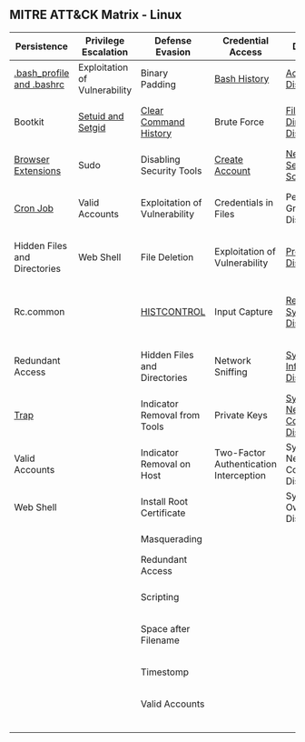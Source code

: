 ## MITRE ATT&CK Matrix - Linux

| ﻿Persistence                  | Privilege Escalation          | Defense Evasion               | Credential Access                      | Discovery                              | Lateral Movement                | Execution                | Collection                     | Exfiltration                                  | Command and Control                     |
|------------------------------|-------------------------------|-------------------------------|----------------------------------------|----------------------------------------|---------------------------------|--------------------------|--------------------------------|-----------------------------------------------|-----------------------------------------|
| [.bash_profile and .bashrc](Persistence/bash_profile_and_bashrc.md)    | Exploitation of Vulnerability | Binary Padding                | [Bash History](Credential_Access/Bash_History.md)                           | [Account Discovery](Discovery/Account_Discovery.md)                      | Application Deployment Software | [Command-Line Interface](Execution/Command-Line_Interface.md)   | Audio Capture                  | Automated Exfiltration                        | Commonly Used Port                      |
| Bootkit                      | [Setuid and Setgid](Privilege_Escalation/Setuid_and_Setgid.md)             | [Clear Command History](Defense_Evasion/Clear_Command_History.md)         | Brute Force                            | [File and Directory Discovery](Discovery/File_and_Directory_Discovery.md)           | Exploitation of Vulnerability   | Graphical User Interface | Automated Collection           | Data Compressed                               | Communication Through Removable Media   |
| [Browser Extensions](Persistence/Browser_Extensions.md)| Sudo                          | Disabling Security Tools      | [Create Account](Credential_Access/Create_Account.md)                         | [Network Service Scanning](Discovery/Network_Service_Scanning.md)               | Remote File Copy                | Scripting                | [Browser Extensions](Collections/Browser_Extensions.md)                 | Data Encrypted                                | Connection Proxy                        |
| [Cron Job](Persistence/Cron_Job.md) | Valid Accounts                | Exploitation of Vulnerability | Credentials in Files                   | Permission Groups Discovery            | Remote Services                 | Source                   | Clipboard Data                    | Data Transfer Size Limits                     | Custom Command and Control Protocol     |
| Hidden Files and Directories | Web Shell                     | File Deletion                 | Exploitation of Vulnerability          | [Process Discovery](Discovery/Process_Discovery.md)                      | Third-party Software            | Space after Filename     | Data Staged         | [Exfiltration Over Alternative Protocol](Exfiltration/Exfiltration_Over_Alternative_Protocol.md)        | Custom Cryptographic Protocol           |
| Rc.common                    |                               | [HISTCONTROL](Defense_Evasion/HISTCONTROL.md)                   | Input Capture                          | [Remote System Discovery](Discovery/Remote_System_Discovery.md)                |                                 | Third-party Software     | Data from Local System | Exfiltration Over Command and Control Channel | Data Encoding                           |
| Redundant Access             |                               | Hidden Files and Directories  | Network Sniffing                       | [System Information Discovery](Discovery/System_Information_Discovery.md)           |                                 | [Trap](Execution/Trap.md)                     | Data from Network Shared Drive      | Exfiltration Over Other Network Medium        | Data Obfuscation                        |
| [Trap](Persistence/Trap.md)  |                               | Indicator Removal from Tools  | Private Keys                           | [System Network Configuration Discovery](Discovery/System_Network_Configuration_Discovery.md) |                                 |                          | Data from Removable Media                  | Exfiltration Over Physical Medium             | Fallback Channels                       |
| Valid Accounts               |                               | Indicator Removal on Host     | Two-Factor Authentication Interception | System Network Connections Discovery   |                                 |                          | Input Capture                  | Scheduled Transfer                            | Multi-Stage Channels                    |
| Web Shell                    |                               | Install Root Certificate      |                                        | System Owner/User Discovery            |                                 |                          | Screen Capture                 |                                               | Multiband Communication                 |
|                              |                               | Masquerading                  |                                        |                                        |                                 |                          |                                |                                               | Multilayer Encryption                   |
|                              |                               | Redundant Access              |                                        |                                        |                                 |                          |                                |                                               | Remote File Copy                        |
|                              |                               | Scripting                     |                                        |                                        |                                 |                          |                                |                                               | Standard Application Layer Protocol     |
|                              |                               | Space after Filename          |                                        |                                        |                                 |                          |                                |                                               | Standard Cryptographic Protocol         |
|                              |                               | Timestomp                     |                                        |                                        |                                 |                          |                                |                                               | Standard Non-Application Layer Protocol |
|                              |                               | Valid Accounts                |                                        |                                        |                                 |                          |                                |                                               | Uncommonly Used Port                    |
|                              |                               |                               |                                        |                                        |                                 |                          |                                |                                               | Web Service                             |
